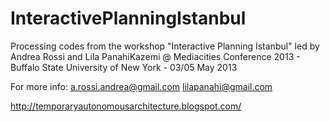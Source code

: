 InteractivePlanningIstanbul
===========================

Processing codes from the workshop "Interactive Planning Istanbul"
led by Andrea Rossi and Lila PanahiKazemi
@ Mediacities Conference 2013 - Buffalo State University of New York - 03/05 May 2013

For more info:
a.rossi.andrea@gmail.com
lilapanahi@gmail.com

http://temporaryautonomousarchitecture.blogspot.com/
               
